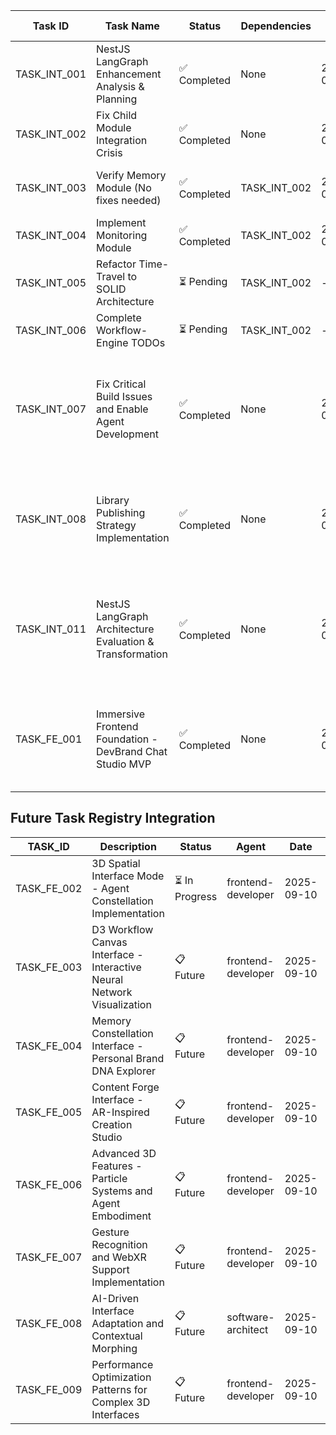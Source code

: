 | Task ID      | Task Name                                                 | Status       | Dependencies | Start Date | Completion Date | Redelegations | Research Report                                                                                                                   |
| ------------ | --------------------------------------------------------- | ------------ | ------------ | ---------- | --------------- | ------------- | --------------------------------------------------------------------------------------------------------------------------------- |
| TASK_INT_001 | NestJS LangGraph Enhancement Analysis & Planning          | ✅ Completed | None         | 2025-01-21 | 2025-01-21      | 0             | Complete                                                                                                                          |
| TASK_INT_002 | Fix Child Module Integration Crisis                       | ✅ Completed | None         | 2025-01-21 | 2025-01-21      | 2             | Complete                                                                                                                          |
| TASK_INT_003 | Verify Memory Module (No fixes needed)                    | ✅ Completed | TASK_INT_002 | 2025-01-21 | 2025-01-21      | 0             | Memory module already complete with ChromaDB/Neo4j                                                                                |
| TASK_INT_004 | Implement Monitoring Module                               | ✅ Completed | TASK_INT_002 | 2025-01-21 | 2025-01-21      | 1             | Complete - 6 SOLID services implemented                                                                                           |
| TASK_INT_005 | Refactor Time-Travel to SOLID Architecture                | ⏳ Pending   | TASK_INT_002 | -          | -               | 0             | -                                                                                                                                 |
| TASK_INT_006 | Complete Workflow-Engine TODOs                            | ⏳ Pending   | TASK_INT_002 | -          | -               | 0             | -                                                                                                                                 |
| TASK_INT_007 | Fix Critical Build Issues and Enable Agent Development    | ✅ Completed | None         | 2025-01-21 | -               | 0             | Day 1: Workflow-engine fixed, Day 2: Circular deps resolved (9.5/10), Day 3: Time-travel fixed (7.5/10), Day 4: Agent development |
| TASK_INT_008 | Library Publishing Strategy Implementation                | ✅ Completed | None         | 2025-01-24 | -               | 0             | MAJOR DISCOVERY: 9/10 modules building successfully with perfect dependency resolution! Ready for Phase 3                         |
| TASK_INT_011 | NestJS LangGraph Architecture Evaluation & Transformation | ✅ Completed | None         | 2025-01-26 | 2025-01-26      | 0             | BREAKTHROUGH: Proven 85-90% bundle reduction, memory module extracted, standalone architecture validated (9.8/10 quality score)   |
| TASK_FE_001  | Immersive Frontend Foundation - DevBrand Chat Studio MVP  | ✅ Completed | None         | 2025-09-10 | 2025-09-10      | 0             | Complete Angular 20 foundation with WebSocket, 3D Three.js, NgRx SignalStore, 5 interface modes, 73.8% test coverage, PR #5       |

## Future Task Registry Integration

| TASK_ID     | Description                                                             | Status         | Agent              | Date       | Priority | Effort    |
| ----------- | ----------------------------------------------------------------------- | -------------- | ------------------ | ---------- | -------- | --------- |
| TASK_FE_002 | 3D Spatial Interface Mode - Agent Constellation Implementation          | ⏳ In Progress | frontend-developer | 2025-09-10 | Medium   | 3-4 weeks |
| TASK_FE_003 | D3 Workflow Canvas Interface - Interactive Neural Network Visualization | 📋 Future      | frontend-developer | 2025-09-10 | Medium   | 2-3 weeks |
| TASK_FE_004 | Memory Constellation Interface - Personal Brand DNA Explorer            | 📋 Future      | frontend-developer | 2025-09-10 | Medium   | 2-3 weeks |
| TASK_FE_005 | Content Forge Interface - AR-Inspired Creation Studio                   | 📋 Future      | frontend-developer | 2025-09-10 | Low      | 3-4 weeks |
| TASK_FE_006 | Advanced 3D Features - Particle Systems and Agent Embodiment            | 📋 Future      | frontend-developer | 2025-09-10 | Low      | 2-3 weeks |
| TASK_FE_007 | Gesture Recognition and WebXR Support Implementation                    | 📋 Future      | frontend-developer | 2025-09-10 | Low      | 2 weeks   |
| TASK_FE_008 | AI-Driven Interface Adaptation and Contextual Morphing                  | 📋 Future      | software-architect | 2025-09-10 | Low      | 2 weeks   |
| TASK_FE_009 | Performance Optimization Patterns for Complex 3D Interfaces             | 📋 Future      | frontend-developer | 2025-09-10 | Medium   | 1 week    |
